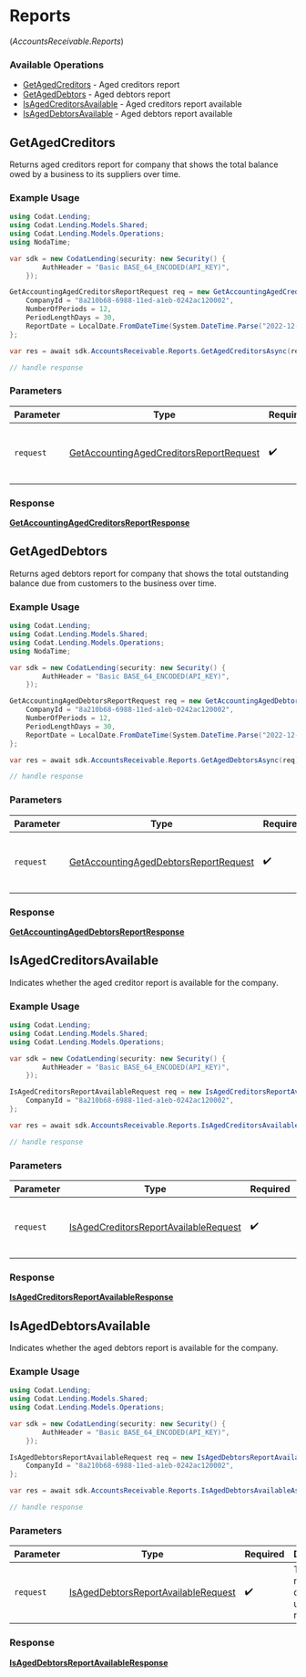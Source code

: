 # Reports
(*AccountsReceivable.Reports*)

### Available Operations

* [GetAgedCreditors](#getagedcreditors) - Aged creditors report
* [GetAgedDebtors](#getageddebtors) - Aged debtors report
* [IsAgedCreditorsAvailable](#isagedcreditorsavailable) - Aged creditors report available
* [IsAgedDebtorsAvailable](#isageddebtorsavailable) - Aged debtors report available

## GetAgedCreditors

Returns aged creditors report for company that shows the total balance owed by a business to its suppliers over time.

### Example Usage

```csharp
using Codat.Lending;
using Codat.Lending.Models.Shared;
using Codat.Lending.Models.Operations;
using NodaTime;

var sdk = new CodatLending(security: new Security() {
        AuthHeader = "Basic BASE_64_ENCODED(API_KEY)",
    });

GetAccountingAgedCreditorsReportRequest req = new GetAccountingAgedCreditorsReportRequest() {
    CompanyId = "8a210b68-6988-11ed-a1eb-0242ac120002",
    NumberOfPeriods = 12,
    PeriodLengthDays = 30,
    ReportDate = LocalDate.FromDateTime(System.DateTime.Parse("2022-12-31")),
};

var res = await sdk.AccountsReceivable.Reports.GetAgedCreditorsAsync(req);

// handle response
```

### Parameters

| Parameter                                                                                                     | Type                                                                                                          | Required                                                                                                      | Description                                                                                                   |
| ------------------------------------------------------------------------------------------------------------- | ------------------------------------------------------------------------------------------------------------- | ------------------------------------------------------------------------------------------------------------- | ------------------------------------------------------------------------------------------------------------- |
| `request`                                                                                                     | [GetAccountingAgedCreditorsReportRequest](../../Models/Operations/GetAccountingAgedCreditorsReportRequest.md) | :heavy_check_mark:                                                                                            | The request object to use for the request.                                                                    |


### Response

**[GetAccountingAgedCreditorsReportResponse](../../Models/Operations/GetAccountingAgedCreditorsReportResponse.md)**


## GetAgedDebtors

Returns aged debtors report for company that shows the total outstanding balance due from customers to the business over time.

### Example Usage

```csharp
using Codat.Lending;
using Codat.Lending.Models.Shared;
using Codat.Lending.Models.Operations;
using NodaTime;

var sdk = new CodatLending(security: new Security() {
        AuthHeader = "Basic BASE_64_ENCODED(API_KEY)",
    });

GetAccountingAgedDebtorsReportRequest req = new GetAccountingAgedDebtorsReportRequest() {
    CompanyId = "8a210b68-6988-11ed-a1eb-0242ac120002",
    NumberOfPeriods = 12,
    PeriodLengthDays = 30,
    ReportDate = LocalDate.FromDateTime(System.DateTime.Parse("2022-12-31")),
};

var res = await sdk.AccountsReceivable.Reports.GetAgedDebtorsAsync(req);

// handle response
```

### Parameters

| Parameter                                                                                                 | Type                                                                                                      | Required                                                                                                  | Description                                                                                               |
| --------------------------------------------------------------------------------------------------------- | --------------------------------------------------------------------------------------------------------- | --------------------------------------------------------------------------------------------------------- | --------------------------------------------------------------------------------------------------------- |
| `request`                                                                                                 | [GetAccountingAgedDebtorsReportRequest](../../Models/Operations/GetAccountingAgedDebtorsReportRequest.md) | :heavy_check_mark:                                                                                        | The request object to use for the request.                                                                |


### Response

**[GetAccountingAgedDebtorsReportResponse](../../Models/Operations/GetAccountingAgedDebtorsReportResponse.md)**


## IsAgedCreditorsAvailable

Indicates whether the aged creditor report is available for the company.

### Example Usage

```csharp
using Codat.Lending;
using Codat.Lending.Models.Shared;
using Codat.Lending.Models.Operations;

var sdk = new CodatLending(security: new Security() {
        AuthHeader = "Basic BASE_64_ENCODED(API_KEY)",
    });

IsAgedCreditorsReportAvailableRequest req = new IsAgedCreditorsReportAvailableRequest() {
    CompanyId = "8a210b68-6988-11ed-a1eb-0242ac120002",
};

var res = await sdk.AccountsReceivable.Reports.IsAgedCreditorsAvailableAsync(req);

// handle response
```

### Parameters

| Parameter                                                                                                 | Type                                                                                                      | Required                                                                                                  | Description                                                                                               |
| --------------------------------------------------------------------------------------------------------- | --------------------------------------------------------------------------------------------------------- | --------------------------------------------------------------------------------------------------------- | --------------------------------------------------------------------------------------------------------- |
| `request`                                                                                                 | [IsAgedCreditorsReportAvailableRequest](../../Models/Operations/IsAgedCreditorsReportAvailableRequest.md) | :heavy_check_mark:                                                                                        | The request object to use for the request.                                                                |


### Response

**[IsAgedCreditorsReportAvailableResponse](../../Models/Operations/IsAgedCreditorsReportAvailableResponse.md)**


## IsAgedDebtorsAvailable

Indicates whether the aged debtors report is available for the company.

### Example Usage

```csharp
using Codat.Lending;
using Codat.Lending.Models.Shared;
using Codat.Lending.Models.Operations;

var sdk = new CodatLending(security: new Security() {
        AuthHeader = "Basic BASE_64_ENCODED(API_KEY)",
    });

IsAgedDebtorsReportAvailableRequest req = new IsAgedDebtorsReportAvailableRequest() {
    CompanyId = "8a210b68-6988-11ed-a1eb-0242ac120002",
};

var res = await sdk.AccountsReceivable.Reports.IsAgedDebtorsAvailableAsync(req);

// handle response
```

### Parameters

| Parameter                                                                                             | Type                                                                                                  | Required                                                                                              | Description                                                                                           |
| ----------------------------------------------------------------------------------------------------- | ----------------------------------------------------------------------------------------------------- | ----------------------------------------------------------------------------------------------------- | ----------------------------------------------------------------------------------------------------- |
| `request`                                                                                             | [IsAgedDebtorsReportAvailableRequest](../../Models/Operations/IsAgedDebtorsReportAvailableRequest.md) | :heavy_check_mark:                                                                                    | The request object to use for the request.                                                            |


### Response

**[IsAgedDebtorsReportAvailableResponse](../../Models/Operations/IsAgedDebtorsReportAvailableResponse.md)**

